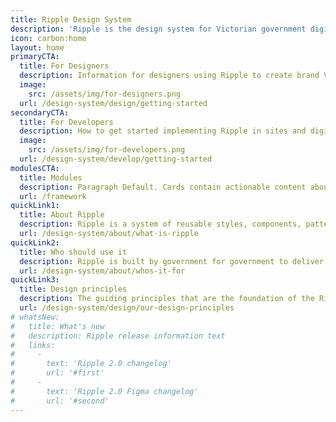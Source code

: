 ```yaml
---
title: Ripple Design System
description: 'Ripple is the design system for Victorian government digital products'
icon: carbon:home
layout: home
primaryCTA: 
  title: For Designers
  description: Information for designers using Ripple to create brand Victoria compliant digital experiences.
  image: 
    src: /assets/img/for-designers.png
  url: /design-system/design/getting-started
secondaryCTA: 
  title: For Developers
  description: How to get started implementing Ripple in sites and digital products.
  image:
    src: /assets/img/for-developers.png
  url: /design-system/develop/getting-started
modulesCTA: 
  title: Modules
  description: Paragraph Default. Cards contain actionable content about a single topic. These are usually grouped as similar style sets.
  url: /framework
quickLink1: 
  title: About Ripple
  description: Ripple is a system of reusable styles, components, patterns and tools for creating Victorian government digital experiences.
  url: /design-system/about/what-is-ripple
quickLink2: 
  title: Who should use it
  description: Ripple is built by government for government to deliver services Victorians trust and rely on.
  url: /design-system/about/whos-it-for
quickLink3: 
  title: Design principles
  description: The guiding principles that are the foundation of the Ripple Design System.
  url: /design-system/design/our-design-principles
# whatsNew: 
#   title: What's new
#   description: Ripple release information text
#   links:
#     - 
#       text: 'Ripple 2.0 changelog'
#       url: '#first'
#     - 
#       text: 'Ripple 2.0 Figma changelog'
#       url: '#second'
---
```

